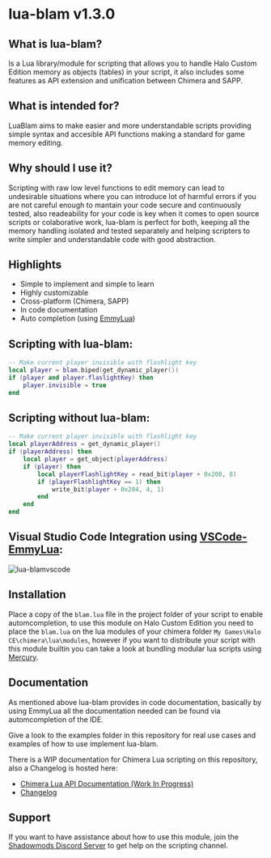 # lua-blam v1.3.0

## What is lua-blam?
Is a Lua library/module for scripting that allows you to handle Halo Custom Edition memory as
objects (tables) in your script, it also includes some features as API extension and unification between
Chimera and SAPP.

## What is intended for?
LuaBlam aims to make easier and more understandable scripts providing simple syntax and accesible
API functions making a standard for game memory editing.

## Why should I use it?
Scripting with raw low level functions to edit memory can lead to undesirable situations where you
can introduce lot of harmful errors if you are not careful enough to mantain your code secure and
continuously tested, also readeability for your code is key when it comes to open source scripts or
colaborative work, lua-blam is perfect for both, keeping all the memory handling isolated and tested
separately and helping scripters to write simpler and understandable code with good abstraction.

## Highlights
- Simple to implement and simple to learn
- Highly customizable
- Cross-platform (Chimera, SAPP)
- In code documentation
- Auto completion (using [EmmyLua](https://github.com/EmmyLua))

## Scripting with lua-blam:
```lua
-- Make current player invisible with flashlight key
local player = blam.biped(get_dynamic_player())
if (player and player.flaslightKey) then
    player.invisible = true
end
```

## Scripting without lua-blam:
```lua
-- Make current player invisible with flashlight key
local playerAddress = get_dynamic_player()
if (playerAddress) then
    local player = get_object(playerAddress)
    if (player) then
        local playerFlashlightKey = read_bit(player + 0x208, 8)
        if (playerFlashlightKey == 1) then
            write_bit(player + 0x204, 4, 1)
        end
    end
end
```

## Visual Studio Code Integration using [VSCode-EmmyLua](https://github.com/EmmyLua/VSCode-EmmyLua):
![lua-blamvscode](https://i.imgur.com/Ai2SuFH.gif)

## Installation
Place a copy of the `blam.lua` file in the project folder of your script to enable automcompletion,
to use this module on Halo Custom Edition you need to place the `blam.lua` on the lua modules
of your chimera folder `My Games\Halo CE\chimera\lua\modules`, however if you want to distribute your
script with this module builtin you can take a look at bundling modular lua scripts using
[Mercury](https://github.com/Sledmine/Mercury).

## Documentation
As mentioned above lua-blam provides in code documentation, basically by using EmmyLua all the
documentation needed can be found via automcompletion of the IDE.

Give a look to the examples folder in this repository for real use cases and examples of how to use implement lua-blam.

There is a WIP documentation for Chimera Lua scripting on this repository, also a Changelog is
hosted here:

- [Chimera Lua API Documentation (Work In Progress)](CHIMERA_LUA_API.md)
- [Changelog](CHANGELOG.md)

## Support
If you want to have assistance about how to use this module, join the
[Shadowmods Discord Server](https://discord.shadowmods.net/) to get help on the scripting channel.
